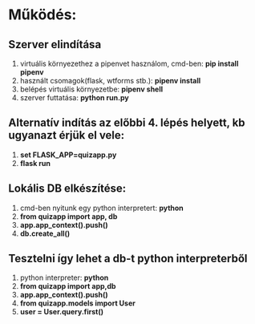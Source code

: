 # Működés:

## Szerver elindítása

1. virtuális környezethez a pipenvet használom, cmd-ben: **pip install pipenv**
2. használt csomagok(flask, wtforms stb.): **pipenv install**
3. belépés virtuális környezetbe: **pipenv shell**
4. szerver futtatása: **python run.py**

## Alternatív indítás az előbbi 4. lépés helyett, kb ugyanazt érjük el vele:

1. **set FLASK_APP=quizapp.py**
2. **flask run**

## Lokális DB elkészítése:

1. cmd-ben nyitunk egy python interpretert: **python**
2. **from quizapp import app, db**
3. **app.app_context().push()**
4. **db.create_all()**

## Tesztelni így lehet a db-t python interpreterből
1. python interpreter: **python**
2. **from quizapp import app,db**
3. **app.app_context().push()**
4. **from quizapp.models import User**
5. **user = User.query.first()**
